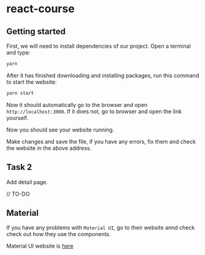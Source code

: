 # react-course

## Getting started

First, we will need to install dependencies of our project. Open a terminal and type:

```js
yarn
```

After it has finished downloading and installing packages, run this command to start the website:

```js
yarn start
```

Now it should automatically go to the browser and open `http://localhost:3000`. If it does not, go to browser and open the link yourself.

Now you should see your website running.

Make changes and save the file, if you have any errors, fix them and check the website in the above address.

## Task 2

Add detail page.

// TO-DO

## Material

If you have any problems with `Material UI`, go to their website annd check check out how they use the components.

Material UI website is [here](https://mui.com/getting-started/usage/)